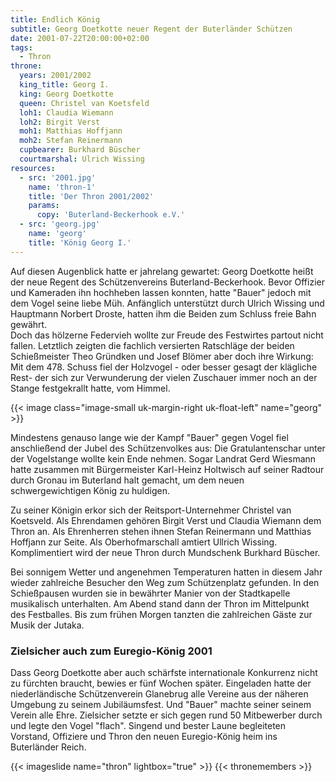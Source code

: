 ```yaml
---
title: Endlich König 
subtitle: Georg Doetkotte neuer Regent der Buterländer Schützen
date: 2001-07-22T20:00:00+02:00
tags:
  - Thron
throne:
  years: 2001/2002
  king_title: Georg I.
  king: Georg Doetkotte
  queen: Christel van Koetsfeld
  loh1: Claudia Wiemann
  loh2: Birgit Verst
  moh1: Matthias Hoffjann
  moh2: Stefan Reinermann
  cupbearer: Burkhard Büscher
  courtmarshal: Ulrich Wissing
resources:
  - src: '2001.jpg'
    name: 'thron-1'
    title: 'Der Thron 2001/2002'
    params:
      copy: 'Buterland-Beckerhook e.V.'
  - src: 'georg.jpg'
    name: 'georg'
    title: 'König Georg I.'
---
```

Auf diesen Augenblick hatte er jahrelang gewartet: Georg Doetkotte heißt der neue
Regent des Schützenvereins Buterland-Beckerhook. Bevor Offizier und Kameraden ihn
hochheben lassen konnten, hatte "Bauer" jedoch mit dem Vogel seine liebe Müh.
Anfänglich unterstützt durch Ulrich Wissing und Hauptmann Norbert Droste,
hatten ihm die Beiden zum Schluss freie Bahn gewährt.  
Doch das hölzerne Federvieh wollte zur Freude des Festwirtes partout nicht fallen.
Letztlich zeigten die fachlich versierten Ratschläge der beiden Schießmeister
Theo Gründken und Josef Blömer aber doch ihre Wirkung: Mit dem 478. Schuss fiel
der Holzvogel - oder besser gesagt der klägliche Rest- der sich zur Verwunderung
der vielen Zuschauer immer noch an der Stange festgekrallt hatte, vom Himmel.

{{< image class="image-small uk-margin-right uk-float-left" name="georg" >}}

Mindestens genauso lange wie der Kampf "Bauer" gegen Vogel fiel anschließend der
Jubel des Schützenvolkes aus: Die Gratulantenschar unter der Vogelstange wollte
kein Ende nehmen. Sogar Landrat Gerd Wiesmann hatte zusammen mit Bürgermeister
Karl-Heinz Holtwisch auf seiner Radtour durch Gronau im Buterland halt gemacht,
um dem neuen schwergewichtigen König zu huldigen.

Zu seiner Königin erkor sich der Reitsport-Unternehmer Christel van Koetsveld.
Als Ehrendamen gehören Birgit Verst und Claudia Wiemann dem Thron an. Als Ehrenherren
stehen ihnen Stefan Reinermann und Matthias Hoffjann zur Seite. Als Oberhofmarschall
amtiert Ullrich Wissing. Komplimentiert wird der neue Thron durch Mundschenk
Burkhard Büscher.

Bei sonnigem Wetter und angenehmen Temperaturen hatten in diesem Jahr wieder
zahlreiche Besucher den Weg zum Schützenplatz gefunden. In den Schießpausen wurden
sie in bewährter Manier von der Stadtkapelle musikalisch unterhalten. Am Abend stand
dann der Thron im Mittelpunkt des Festballes. Bis zum frühen Morgen tanzten die
zahlreichen Gäste zur Musik der Jutaka.

### Zielsicher auch zum Euregio-König 2001

Dass Georg Doetkotte aber auch schärfste internationale Konkurrenz nicht zu fürchten
braucht, bewies er fünf Wochen später. Eingeladen hatte der niederländische
Schützenverein Glanebrug alle Vereine aus der näheren Umgebung zu seinem Jubiläumsfest.
Und "Bauer" machte seiner seinem Verein alle Ehre. Zielsicher setzte er sich gegen rund
50 Mitbewerber durch und legte den Vogel "flach". Singend und bester Laune begleiteten
Vorstand, Offiziere und Thron den neuen Euregio-König heim ins Buterländer Reich.

{{< imageslide name="thron" lightbox="true" >}}
{{< thronemembers >}}
